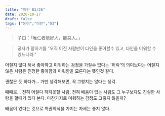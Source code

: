 ```yaml
---
title: "이인 03/26"
date: 2020-10-17
draft: false
tags: ["논어","이인","03"]
---
```


> 子曰：「唯仁者能好人，能惡人。」

> 공자가 말하기를 "오직 어진 사람만이 타인을 좋아할수 있고, 타인을 미워할 수 있느니라."

어질지 않다 해서 좋아하고 미워하는 감정을 가질수 없다는 '허락'의 의미보다는
어질지 않은 사람은 진정한 좋아함과 미워함을 모른다는 뜻인것 같다.

괜찮은 듯 하다가... 가만 생각해보면, 꼭 그렇지는 않다는 생각.

때때로... 전혀 어질다 하지못할 사람, 전혀 배움이 없는 사람도
그 누구보다도 진실한 사랑을 할때가 있다 본다.
마찬가지로 미워하는 감정도 그렇지 않을까?

배움이 있다는 것으로 특권의식을 가지는 자세는 좋지 않다.
